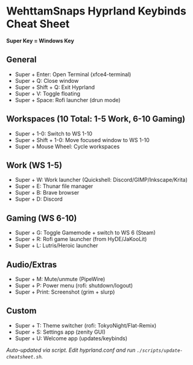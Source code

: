# WehttamSnaps Hyprland Keybinds Cheat Sheet
**Super Key = Windows Key**

## General
- Super + Enter: Open Terminal (xfce4-terminal)
- Super + Q: Close window
- Super + Shift + Q: Exit Hyprland
- Super + V: Toggle floating
- Super + Space: Rofi launcher (drun mode)

## Workspaces (10 Total: 1-5 Work, 6-10 Gaming)
- Super + 1-0: Switch to WS 1-10
- Super + Shift + 1-0: Move focused window to WS 1-10
- Super + Mouse Wheel: Cycle workspaces

## Work (WS 1-5)
- Super + W: Work launcher (Quickshell: Discord/GIMP/Inkscape/Krita)
- Super + E: Thunar file manager
- Super + B: Brave browser
- Super + D: Discord

## Gaming (WS 6-10)
- Super + G: Toggle Gamemode + switch to WS 6 (Steam)
- Super + R: Rofi game launcher (from HyDE/JaKooLit)
- Super + L: Lutris/Heroic launcher

## Audio/Extras
- Super + M: Mute/unmute (PipeWire)
- Super + P: Power menu (rofi: shutdown/logout)
- Super + Print: Screenshot (grim + slurp)

## Custom
- Super + T: Theme switcher (rofi: TokyoNight/Flat-Remix)
- Super + S: Settings app (zenity GUI)
- Super + U: Welcome app (updates/keybinds)

*Auto-updated via script. Edit hyprland.conf and run `./scripts/update-cheatsheet.sh`.*
